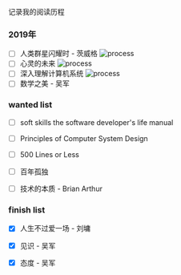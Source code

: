 记录我的阅读历程

### 2019年

- [ ] 人类群星闪耀时 - 茨威格 ![process](http://progressed.io/bar/20)
- [ ] 心灵的未来  ![process](http://progressed.io/bar/60)
- [ ] 深入理解计算机系统  ![process](http://progressed.io/bar/9) 
- [ ] 数学之美 - 吴军
  
### wanted list 
  
- [ ] soft skills the software developer's life manual

- [ ] Principles of Computer System Design

- [ ] 500 Lines or Less

- [ ] 百年孤独

- [ ] 技术的本质 - Brian Arthur
  
### finish list


- [x] 人生不过爱一场 - 刘墉   

- [x] 见识 - 吴军   

- [x] 态度 - 吴军
